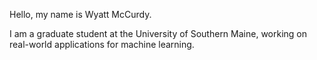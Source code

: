 Hello, my name is Wyatt McCurdy. 

I am a graduate student at the University of Southern Maine, working on real-world applications for machine learning. 

<!---
wyattmccurdy12/wyattmccurdy12 is a ✨ special ✨ repository because its `README.md` (this file) appears on your GitHub profile.
You can click the Preview link to take a look at your changes.
--->
